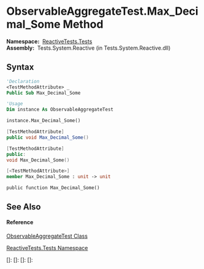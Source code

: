 # ObservableAggregateTest.Max\_Decimal\_Some Method

**Namespace:**  [ReactiveTests.Tests](ReactiveTests.Tests\ReactiveTests.Tests.md)  
**Assembly:**  Tests.System.Reactive (in Tests.System.Reactive.dll)

## Syntax

```vb
'Declaration
<TestMethodAttribute> _
Public Sub Max_Decimal_Some
```

```vb
'Usage
Dim instance As ObservableAggregateTest

instance.Max_Decimal_Some()
```

```csharp
[TestMethodAttribute]
public void Max_Decimal_Some()
```

```c++
[TestMethodAttribute]
public:
void Max_Decimal_Some()
```

```fsharp
[<TestMethodAttribute>]
member Max_Decimal_Some : unit -> unit 
```

```jscript
public function Max_Decimal_Some()
```

## See Also

#### Reference

[ObservableAggregateTest Class](ObservableAggregateTest\ObservableAggregateTest.md)

[ReactiveTests.Tests Namespace](ReactiveTests.Tests\ReactiveTests.Tests.md)

[]: 
[]: 
[]: 
[]: 
